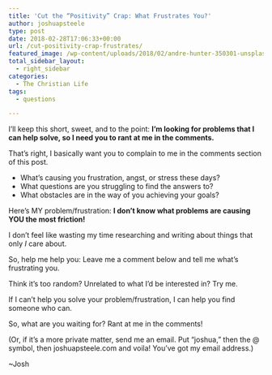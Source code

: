 ```yaml
---
title: 'Cut the “Positivity” Crap: What Frustrates You?'
author: joshuapsteele
type: post
date: 2018-02-28T17:06:33+00:00
url: /cut-positivity-crap-frustrates/
featured_image: /wp-content/uploads/2018/02/andre-hunter-350301-unsplash.jpg
total_sidebar_layout:
  - right_sidebar
categories:
  - The Christian Life
tags:
  - questions

---
```

I&#8217;ll keep this short, sweet, and to the point: **I&#8217;m looking for problems that I can help solve, so I need you to rant at me in the comments.**

That&#8217;s right, I basically want you to complain to me in the comments section of this post.

  * What&#8217;s causing you frustration, angst, or stress these days?
  * What questions are you struggling to find the answers to?
  * What obstacles are in the way of you achieving your goals?

Here&#8217;s MY problem/frustration: **I don&#8217;t know what problems are causing YOU the most friction!**

I don&#8217;t feel like wasting my time researching and writing about things that only _I_ care about.

So, help me help you: Leave me a comment below and tell me what&#8217;s frustrating you.

Think it&#8217;s too random? Unrelated to what I&#8217;d be interested in? Try me.

If I can&#8217;t help you solve your problem/frustration, I can help you find someone who can.

So, what are you waiting for? Rant at me in the comments!

(Or, if it&#8217;s a more private matter, send me an email. Put &#8220;joshua,&#8221; then the @ symbol, then joshuapsteele.com and voila! You&#8217;ve got my email address.)

~Josh
